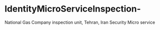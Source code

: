 # IdentityMicroServiceInspection-
National Gas Company inspection unit, Tehran, Iran Security Micro service
